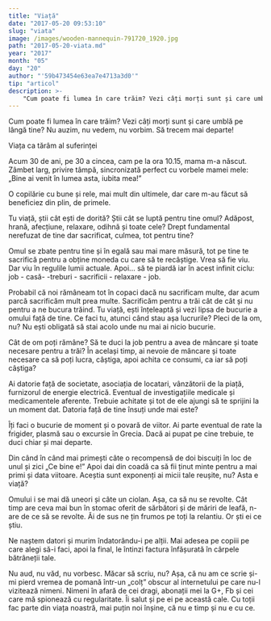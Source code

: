 ```yaml
---
title: "Viață"
date: "2017-05-20 09:53:10"
slug: "viata"
image: /images/wooden-mannequin-791720_1920.jpg
path: "2017-05-20-viata.md"
year: "2017"
month: "05"
day: "20"
author: "'59b473454e63ea7e4713a3d0'"
tip: "articol"
description: >-
    "Cum poate fi lumea în care trăim? Vezi câți morți sunt și care umblă pe lângă tine? Nu auzim, nu vedem, nu vorbim. Să trecem mai departe!Viața ca tărâm al suferințeiAcum 30 de ani, pe 30 a cincea, c"
---
```

<div class="kg-card-markdown"><p>Cum poate fi lumea în care trăim? Vezi câți morți sunt și care umblă pe lângă tine? Nu auzim, nu vedem, nu vorbim. Să trecem mai departe!</p>
<p>Viața ca tărâm al suferinței</p>
<p>Acum 30 de ani, pe 30 a cincea, cam pe la ora 10.15, mama m-a născut. Zâmbet larg, privire tâmpă, sincronizată perfect cu vorbele mamei mele: „Bine ai venit în lumea asta, iubita mea!”</p>
<p>O copilărie cu bune și rele, mai mult din ultimele, dar care m-au făcut să beneficiez din plin, de primele.</p>
<p>Tu viață, știi cât ești de dorită? Știi cât se luptă pentru tine omul? Adăpost, hrană, afecțiune, relaxare, odihnă și toate cele? Drept fundamental nerefuzat de tine dar sacrificat, culmea, tot pentru tine?</p>
<p>Omul se zbate pentru tine și în egală sau mai mare măsură, tot pe tine te sacrifică pentru a obține moneda cu care să te recâștige. Vrea să fie viu. Dar viu în regulile lumii actuale. Apoi... să te piardă iar în acest infinit ciclu: job - casă- -treburi - sacrificii - relaxare - job.</p>
<p>Probabil că noi rămâneam tot în copaci dacă nu sacrificam multe, dar acum parcă sacrificăm mult prea multe. Sacrificăm pentru a trăi cât de cât și nu pentru a ne bucura trăind. Tu viață, ești înțeleaptă și vezi lipsa de bucurie a omului față de tine. Ce faci tu, atunci când stau așa lucrurile? Pleci de la om, nu? Nu ești obligată să stai acolo unde nu mai ai nicio bucurie.</p>
<p>Cât de om poți rămâne? Să te duci la job pentru a avea de mâncare și toate necesare pentru a trăi? În același timp, ai nevoie de mâncare și toate necesare ca să poți lucra, câștiga, apoi achita ce consumi, ca iar să poți câștiga?</p>
<p>Ai datorie față de societate, asociația de locatari, vânzătorii de la piață, furnizorul de energie electrică. Eventual de investigațiile medicale și medicamentele aferente. Trebuie achitate și tot de ele ajungi să te sprijini la un moment dat. Datoria față de tine însuți unde mai este?</p>
<p>Îți faci o bucurie de moment și o povară de viitor. Ai parte eventual de rate la frigider, plasmă sau o excursie în Grecia. Dacă ai pupat pe cine trebuie, te duci chiar și mai departe.</p>
<p>Din când în când mai primești câte o recompensă de doi biscuiți în loc de unul și zici „Ce bine e!” Apoi dai din coadă ca să fii ținut minte pentru a mai primi și data viitoare. Aceștia sunt exponenți ai micii tale reușite, nu? Asta e viață?</p>
<p>Omului i se mai dă uneori și câte un ciolan. Așa, ca să nu se revolte. Cât timp are ceva mai bun în stomac oferit de sărbători și de măriri de leafă, n-are de ce să se revolte. Ăi de sus ne țin frumos pe toți la relantiu. Or ști ei ce știu.</p>
<p>Ne naștem datori și murim îndatorându-i pe alții. Mai adesea pe copiii pe care alegi să-i faci, apoi la final, le întinzi factura înfășurată în cârpele bătrâneții tale.</p>
<p>Nu aud, nu văd, nu vorbesc. Măcar să scriu, nu? Așa, că nu am ce scrie și-mi pierd vremea de pomană într-un „colț” obscur al internetului pe care nu-l vizitează nimeni. Nimeni în afară de cei dragi, abonații mei la G+, Fb și cei care mă spionează cu regularitate. Îi salut și pe ei pe această cale. Cu toții fac parte din viața noastră, mai puțin noi înșine, că nu e timp și nu e cu ce.</p>
</div>
    